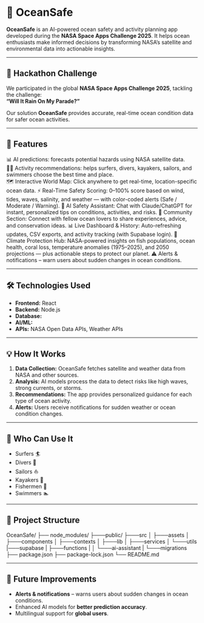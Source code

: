 # 🌊 OceanSafe

**OceanSafe** is an AI-powered ocean safety and activity planning app developed during the **NASA Space Apps Challenge 2025**. 
It helps ocean enthusiasts make informed decisions by transforming NASA’s satellite and environmental data into actionable insights.

---

## 🚀 Hackathon Challenge
We participated in the global **NASA Space Apps Challenge 2025**, tackling the challenge:  
**“Will It Rain On My Parade?”**  

Our solution **OceanSafe** provides accurate, real-time ocean condition data for safer ocean activities.

---

## 🎯 Features

📊 AI predictions: forecasts potential hazards using NASA satellite data.  
🏄‍♂️ Activity recommendations: helps surfers, divers, kayakers, sailors, and swimmers choose the best time and place.   
🗺️ Interactive World Map: Click anywhere to get real-time, location-specific ocean data.
⚡ Real-Time Safety Scoring: 0–100% score based on wind, tides, waves, salinity, and weather — with color-coded alerts (Safe / Moderate / Warning).
🤖 AI Safety Assistant: Chat with Claude/ChatGPT for instant, personalized tips on conditions, activities, and risks.
💬 Community Section: Connect with fellow ocean lovers to share experiences, advice, and conservation ideas.
📊 Live Dashboard & History: Auto-refreshing updates, CSV exports, and activity tracking (with Supabase login).
🌿 Climate Protection Hub: NASA-powered insights on fish populations, ocean health, coral loss, temperature anomalies (1975–2025), and 2050 projections — plus actionable steps to protect our planet.
⚠️ Alerts & notifications – warn users about sudden changes in ocean conditions. 

---

## 🛠️ Technologies Used

- **Frontend:** React  
- **Backend:** Node.js
- **Database:**
- **AI/ML:** 
- **APIs:** NASA Open Data APIs, Weather APIs  

---

## 💡 How It Works
1. **Data Collection:** OceanSafe fetches satellite and weather data from NASA and other sources.  
2. **Analysis:** AI models process the data to detect risks like high waves, strong currents, or storms.  
3. **Recommendations:** The app provides personalized guidance for each type of ocean activity.  
4. **Alerts:** Users receive notifications for sudden weather or ocean condition changes.  

---

## 📱 Who Can Use It
- Surfers 🏄  
- Divers 🤿  
- Sailors ⛵  
- Kayakers 🛶  
- Fishermen 🎣  
- Swimmers 🏊  

---

## 📂 Project Structure

OceanSafe/
├── node_modules/
├───public/
├───src
│   ├───assets
│   ├───components
│   ├───contexts
│   ├───lib
│   ├───services
│   └───utils
|───supabase
|    ├───functions
|    │   └───ai-assistant
|    └───migrations
├── package.json
├── package-lock.json
└── README.md


---

## 📝 Future Improvements
- **Alerts & notifications** – warns users about sudden changes in ocean conditions. 
- Enhanced AI models for **better prediction accuracy**.  
- Multilingual support for **global users**. 
